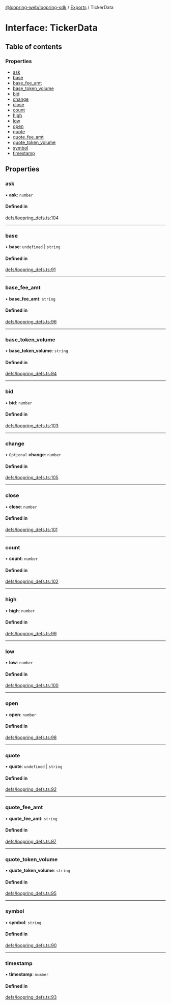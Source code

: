 [@loopring-web/loopring-sdk](../README.md) / [Exports](../modules.md) / TickerData

# Interface: TickerData

## Table of contents

### Properties

- [ask](TickerData.md#ask)
- [base](TickerData.md#base)
- [base\_fee\_amt](TickerData.md#base_fee_amt)
- [base\_token\_volume](TickerData.md#base_token_volume)
- [bid](TickerData.md#bid)
- [change](TickerData.md#change)
- [close](TickerData.md#close)
- [count](TickerData.md#count)
- [high](TickerData.md#high)
- [low](TickerData.md#low)
- [open](TickerData.md#open)
- [quote](TickerData.md#quote)
- [quote\_fee\_amt](TickerData.md#quote_fee_amt)
- [quote\_token\_volume](TickerData.md#quote_token_volume)
- [symbol](TickerData.md#symbol)
- [timestamp](TickerData.md#timestamp)

## Properties

### ask

• **ask**: `number`

#### Defined in

[defs/loopring_defs.ts:104](https://github.com/Loopring/loopring_sdk/blob/31d2a2e/src/defs/loopring_defs.ts#L104)

___

### base

• **base**: `undefined` \| `string`

#### Defined in

[defs/loopring_defs.ts:91](https://github.com/Loopring/loopring_sdk/blob/31d2a2e/src/defs/loopring_defs.ts#L91)

___

### base\_fee\_amt

• **base\_fee\_amt**: `string`

#### Defined in

[defs/loopring_defs.ts:96](https://github.com/Loopring/loopring_sdk/blob/31d2a2e/src/defs/loopring_defs.ts#L96)

___

### base\_token\_volume

• **base\_token\_volume**: `string`

#### Defined in

[defs/loopring_defs.ts:94](https://github.com/Loopring/loopring_sdk/blob/31d2a2e/src/defs/loopring_defs.ts#L94)

___

### bid

• **bid**: `number`

#### Defined in

[defs/loopring_defs.ts:103](https://github.com/Loopring/loopring_sdk/blob/31d2a2e/src/defs/loopring_defs.ts#L103)

___

### change

• `Optional` **change**: `number`

#### Defined in

[defs/loopring_defs.ts:105](https://github.com/Loopring/loopring_sdk/blob/31d2a2e/src/defs/loopring_defs.ts#L105)

___

### close

• **close**: `number`

#### Defined in

[defs/loopring_defs.ts:101](https://github.com/Loopring/loopring_sdk/blob/31d2a2e/src/defs/loopring_defs.ts#L101)

___

### count

• **count**: `number`

#### Defined in

[defs/loopring_defs.ts:102](https://github.com/Loopring/loopring_sdk/blob/31d2a2e/src/defs/loopring_defs.ts#L102)

___

### high

• **high**: `number`

#### Defined in

[defs/loopring_defs.ts:99](https://github.com/Loopring/loopring_sdk/blob/31d2a2e/src/defs/loopring_defs.ts#L99)

___

### low

• **low**: `number`

#### Defined in

[defs/loopring_defs.ts:100](https://github.com/Loopring/loopring_sdk/blob/31d2a2e/src/defs/loopring_defs.ts#L100)

___

### open

• **open**: `number`

#### Defined in

[defs/loopring_defs.ts:98](https://github.com/Loopring/loopring_sdk/blob/31d2a2e/src/defs/loopring_defs.ts#L98)

___

### quote

• **quote**: `undefined` \| `string`

#### Defined in

[defs/loopring_defs.ts:92](https://github.com/Loopring/loopring_sdk/blob/31d2a2e/src/defs/loopring_defs.ts#L92)

___

### quote\_fee\_amt

• **quote\_fee\_amt**: `string`

#### Defined in

[defs/loopring_defs.ts:97](https://github.com/Loopring/loopring_sdk/blob/31d2a2e/src/defs/loopring_defs.ts#L97)

___

### quote\_token\_volume

• **quote\_token\_volume**: `string`

#### Defined in

[defs/loopring_defs.ts:95](https://github.com/Loopring/loopring_sdk/blob/31d2a2e/src/defs/loopring_defs.ts#L95)

___

### symbol

• **symbol**: `string`

#### Defined in

[defs/loopring_defs.ts:90](https://github.com/Loopring/loopring_sdk/blob/31d2a2e/src/defs/loopring_defs.ts#L90)

___

### timestamp

• **timestamp**: `number`

#### Defined in

[defs/loopring_defs.ts:93](https://github.com/Loopring/loopring_sdk/blob/31d2a2e/src/defs/loopring_defs.ts#L93)
